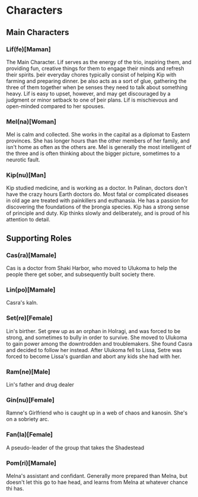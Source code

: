 # Characters

## Main Characters

### Lif(fe)[Maman]
The Main Character. Lif serves as the energy of the trio, inspiring them, and providing fun, creative things for them to engage their minds and refresh their spirits. þeir everyday chores typically consist of helping Kip with farming and preparing dinner. þe also acts as a sort of glue, gathering the three of them together when þe senses they need to talk about something heavy. Lif is easy to upset, however, and may get discouraged by a judgment or minor setback to one of þeir plans. Lif is mischievous and open-minded compared to her spouses.

### Mel(na)[Woman]
Mel is calm and collected. She works in the capital as a diplomat to Eastern provinces. She has longer hours than the other members of her family, and isn't home as often as the others are. Mel is generally the most intelligent of the three and is often thinking about the bigger picture, sometimes to a neurotic fault.


### Kip(nu)[Man]
Kip studied medicine, and is working as a doctor. In Palinan, doctors don't have the crazy hours Earth doctors do. Most fatal or complicated diseases in old age are treated with painkillers and euthanasia. He has a passion for discovering the foundations of the þrongia species. Kip has a strong sense of principle and duty. Kip thinks slowly and deliberately, and is proud of his attention to detail.


## Supporting Roles
### Cas(ra)[Mamale]
Cas is a doctor from Shaki Harbor, who moved to Ulukoma to help the people there get sober, and subsequently built society there.

### Lin(po)[Mamale]
Casra's kaln.

### Set(re)[Female]
Lin's birther. Set grew up as an orphan in Holragi, and was forced to be strong, and sometimes to bully in order to survive. She moved to Ulukoma
to gain power among the downtrodden and troublemakers. She found Casra and decided to follow her instead. After Ulukoma fell to Lissa, Setre was forced to become Lissa's guardian and abort any kids she had with her.

### Ram(ne)[Male]
Lin's father and drug dealer

### Gin(nu)[Female]
Ramne's Girlfriend who is caught up in a web of chaos and kanosin. She's on a sobriety arc.

### Fan(la)[Female]
A pseudo-leader of the group that takes the Shadestead

### Pom(ri)[Mamale]
Melna's assistant and confidant. Generally more prepared than Melna, but doesn't let this go to hae head, and learns from Melna at whatever chance thi has.